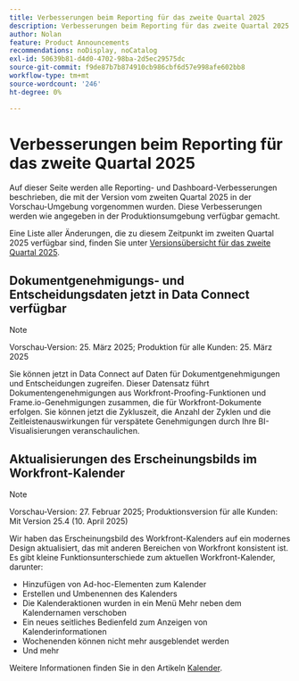 ```yaml
---
title: Verbesserungen beim Reporting für das zweite Quartal 2025
description: Verbesserungen beim Reporting für das zweite Quartal 2025
author: Nolan
feature: Product Announcements
recommendations: noDisplay, noCatalog
exl-id: 50639b81-d4d0-4702-98ba-2d5ec29575dc
source-git-commit: f9de87b7b874910cb986cbf6d57e998afe602bb8
workflow-type: tm+mt
source-wordcount: '246'
ht-degree: 0%

---
```


# Verbesserungen beim Reporting für das zweite Quartal 2025

Auf dieser Seite werden alle Reporting- und Dashboard-Verbesserungen beschrieben, die mit der Version vom zweiten Quartal 2025 in der Vorschau-Umgebung vorgenommen wurden. Diese Verbesserungen werden wie angegeben in der Produktionsumgebung verfügbar gemacht.

Eine Liste aller Änderungen, die zu diesem Zeitpunkt im zweiten Quartal 2025 verfügbar sind, finden Sie unter [Versionsübersicht für das zweite Quartal 2025](/help/quicksilver/product-announcements/product-releases/25-q2-release-activity/25-q2-release-overview.md).

## Dokumentgenehmigungs- und Entscheidungsdaten jetzt in Data Connect verfügbar

>[!NOTE]
>
>Vorschau-Version: 25. März 2025; Produktion für alle Kunden: 25. März 2025

Sie können jetzt in Data Connect auf Daten für Dokumentgenehmigungen und Entscheidungen zugreifen. Dieser Datensatz führt Dokumentengenehmigungen aus Workfront-Proofing-Funktionen und Frame.io-Genehmigungen zusammen, die für Workfront-Dokumente erfolgen. Sie können jetzt die Zykluszeit, die Anzahl der Zyklen und die Zeitleistenauswirkungen für verspätete Genehmigungen durch Ihre BI-Visualisierungen veranschaulichen.

## Aktualisierungen des Erscheinungsbilds im Workfront-Kalender

>[!NOTE]
>
>Vorschau-Version: 27. Februar 2025; Produktionsversion für alle Kunden: Mit Version 25.4 (10. April 2025)

Wir haben das Erscheinungsbild des Workfront-Kalenders auf ein modernes Design aktualisiert, das mit anderen Bereichen von Workfront konsistent ist. Es gibt kleine Funktionsunterschiede zum aktuellen Workfront-Kalender, darunter:

* Hinzufügen von Ad-hoc-Elementen zum Kalender
* Erstellen und Umbenennen des Kalenders
* Die Kalenderaktionen wurden in ein Menü Mehr neben dem Kalendernamen verschoben
* Ein neues seitliches Bedienfeld zum Anzeigen von Kalenderinformationen
* Wochenenden können nicht mehr ausgeblendet werden
* Und mehr

Weitere Informationen finden Sie in den Artikeln [Kalender](/help/quicksilver/reports-and-dashboards/reports/calendars/calendars.md).
